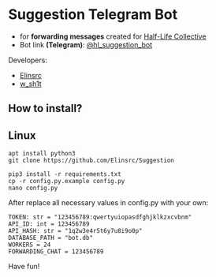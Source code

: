 # Suggestion Telegram Bot

- for **forwarding messages** created for [Half-Life Collective](https://t.me/HalfLifeCollective)
- Bot link **(Telegram)**: [@hl_suggestion_bot](https://t.me/hl_suggestion_bot)

Developers:
- [Elinsrc](https://github.com/Elinsrc)
- [w_sh1t](https://github.com/wh1tesh1t)

## How to install?

## Linux
```shell
apt install python3
git clone https://github.com/Elinsrc/Suggestion
```

```shell
pip3 install -r requirements.txt
cp -r config.py.example config.py
nano config.py
```

After replace all necessary values in config.py with your own:
```Example Config
TOKEN: str = "123456789:qwertyuiopasdfghjklkzxcvbnm"
API_ID: int = 123456789
API_HASH: str = "1q2w3e4r5t6y7u8i9o0p"
DATABASE_PATH = "bot.db"
WORKERS = 24
FORWARDING_CHAT = 123456789
```

Have fun!
